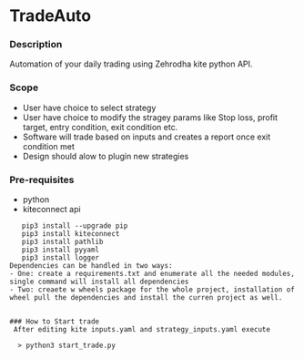 # TradeAuto
### Description
  Automation of your daily trading using Zehrodha kite python API.
### Scope
  - User have choice to select strategy
  - User have choice to modify the stragey params like Stop loss, profit target, entry condition, exit condition etc.
  - Software will trade based on inputs and creates a report once exit condition met
  - Design should alow to plugin new strategies
  
### Pre-requisites
  - python
  - kiteconnect api
  ```
     pip3 install --upgrade pip 
     pip3 install kiteconnect      
     pip3 install pathlib
     pip3 install pyyaml
     pip3 install logger
  Dependencies can be handled in two ways: 
  - One: create a requirements.txt and enumerate all the needed modules, single command will install all dependencies
  - Two: creaete w wheels package for the whole project, installation of wheel pull the dependencies and install the curren project as well.
  
    
### How to Start trade
   After editing kite inputs.yaml and strategy_inputs.yaml execute
   
    > python3 start_trade.py
